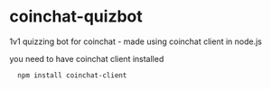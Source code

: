 # coinchat-quizbot
1v1 quizzing bot for coinchat - made using coinchat client in node.js

you need to have coinchat client installed

      npm install coinchat-client
